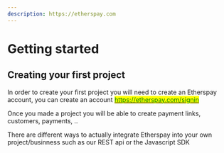 ```yaml
---
description: https://etherspay.com
---
```


# Getting started

## Creating your first project

In order to create your first project you will need to create an Etherspay account, you can create an account [<mark style="color:green;">https://etherspay.com/signin</mark>](https://etherspay.com/signin)<mark style="color:green;"></mark>

Once you made a project you will be able to create payment links, customers, payments, ..

There are different ways to actually integrate Etherspay into your own project/businness such as our REST api or the Javascript SDK
